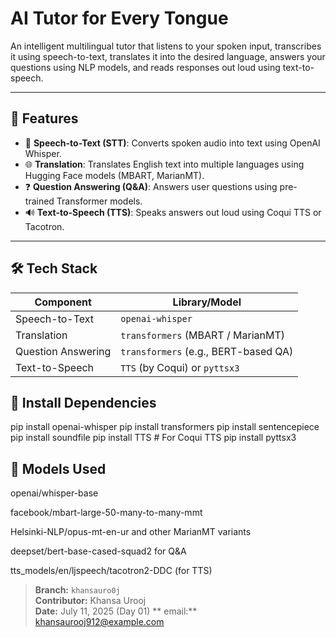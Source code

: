 #  AI Tutor for Every Tongue

An intelligent multilingual tutor that listens to your spoken input, transcribes it using speech-to-text, translates it into the desired language, answers your questions using NLP models, and reads responses out loud using text-to-speech.

---

## 🚀 Features

- 🎤 **Speech-to-Text (STT)**: Converts spoken audio into text using OpenAI Whisper.
- 🌐 **Translation**: Translates English text into multiple languages using Hugging Face models (MBART, MarianMT).
- ❓ **Question Answering (Q&A)**: Answers user questions using pre-trained Transformer models.
- 🔊 **Text-to-Speech (TTS)**: Speaks answers out loud using Coqui TTS or Tacotron.

---

## 🛠️ Tech Stack

| Component           | Library/Model                          |
|--------------------|----------------------------------------|
| Speech-to-Text     | `openai-whisper`                       |
| Translation        | `transformers` (MBART / MarianMT)      |
| Question Answering | `transformers` (e.g., BERT-based QA)   |
| Text-to-Speech     | `TTS` (by Coqui) or `pyttsx3`          |

##  🐍 Install Dependencies
pip install openai-whisper
pip install transformers
pip install sentencepiece
pip install soundfile
pip install TTS   # For Coqui TTS
pip install pyttsx3

## 🧠 Models Used
openai/whisper-base

facebook/mbart-large-50-many-to-many-mmt

Helsinki-NLP/opus-mt-en-ur and other MarianMT variants

deepset/bert-base-cased-squad2 for Q&A

tts_models/en/ljspeech/tacotron2-DDC (for TTS)






> **Branch:** `khansauro0j`  
> **Contributor:** Khansa Urooj  
> **Date:** July 11, 2025 (Day 01)
> ** email:** khansaurooj912@example.com
